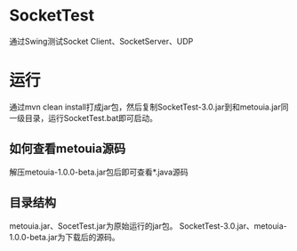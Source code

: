# SocketTest
通过Swing测试Socket Client、SocketServer、UDP

# 运行
通过mvn clean install打成jar包，然后复制SocketTest-3.0.jar到和metouia.jar同一级目录，运行SocketTest.bat即可启动。


## 如何查看metouia源码
解压metouia-1.0.0-beta.jar包后即可查看*.java源码

## 目录结构
metouia.jar、SocetTest.jar为原始运行的jar包。
SocketTest-3.0.jar、metouia-1.0.0-beta.jar为下载后的源码。